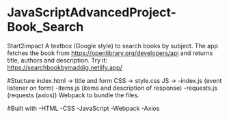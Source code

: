 # JavaScriptAdvancedProject-Book_Search
Start2impact
A textbox (Google style) to search books by subject. The app fetches the book from https://openlibrary.org/developers/api and returns title, authors and description.
Try it: https://searchbookbymaddig.netlify.app/

#Stucture
index.html -> title and form
CSS -> style.css
JS -> -index.js (event listener on form)
      -items.js (items and description of response)
      -requests.js (requests (axios))
Webpack to bundle the files.

#Built with
-HTML
-CSS
-JavaScript
-Webpack
-Axios

